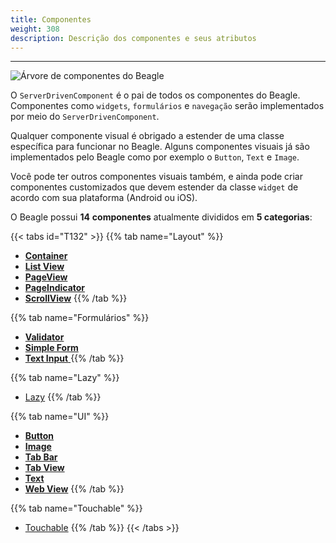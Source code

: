 ```yaml
---
title: Componentes
weight: 308
description: Descrição dos componentes e seus atributos
---
```


---

![&#xC1;rvore de componentes do Beagle](/components-01-beagle.png)

O `ServerDrivenComponent`  é o pai de todos os componentes do Beagle. Componentes como `widgets`, `formulários` e `navegação` serão implementados por meio do `ServerDrivenComponent`.

Qualquer componente visual é obrigado a estender de uma classe específica para funcionar no Beagle. Alguns componentes visuais já são implementados pelo Beagle como por exemplo o `Button`, `Text` e `Image`.

Você pode ter outros componentes visuais também, e ainda pode criar componentes customizados que devem estender da classe `widget` de acordo com sua plataforma \(Android ou iOS\).

O Beagle possui **14** **componentes** atualmente divididos em **5 categorias**:

{{< tabs id="T132" >}}
{{% tab name="Layout" %}}
* [**Container**](/pt/api/componentes/layout/container)
* [**List View**](/pt/api/componentes/layout/listview)
* [**PageView**](/pt/api/componentes/layout/pageview)
* [**PageIndicator**](/pt/api/componentes/layout/pageindicator)
* [**ScrollView**](/pt/api/componentes/layout/scrollview)
{{% /tab %}}

{{% tab name="Formulários" %}}
* [**Validator**](/pt/api/componentes/formulários/validator)
* [**Simple Form**](/pt/api/componentes/formulários/simple-form)
* [**Text Input** ](/pt/api/componentes/ui/textinput)
{{% /tab %}}

{{% tab name="Lazy" %}}
* [Lazy](/pt/api/componentes/lazy)
{{% /tab %}}

{{% tab name="UI" %}}
* [**Button**](/pt/api/componentes/ui/button)
* [**Image**](/pt/api/componentes/ui/image/)
* [**Tab Bar**](/pt/api/componentes/ui/tabbar)
* [**Tab View**](/pt/api/componentes/ui/tabview)
* [**Text**](/pt/api/componentes/ui/text)
* [**Web View**](/pt/api/componentes/ui/webview)
{{% /tab %}}

{{% tab name="Touchable" %}}
* [Touchable](/pt/api/componentes/touchable)
{{% /tab %}}
{{< /tabs >}}
